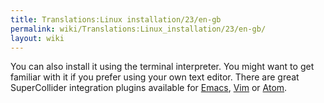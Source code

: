 ```yaml
---
title: Translations:Linux installation/23/en-gb
permalink: wiki/Translations:Linux_installation/23/en-gb/
layout: wiki
---
```


You can also install it using the terminal interpreter. You might want
to get familiar with it if you prefer using your own text editor. There
are great SuperCollider integration plugins available for
[Emacs](https://github.com/supercollider/scel),
[Vim](https://github.com/supercollider/scvim) or
[Atom](https://atom.io/packages/supercollider).
